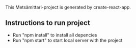 This Metsämittari-project is generated by create-react-app.

## Instructions to run project

- Run "npm install" to install all depencies
- Run "npm start" to start local server with the project




